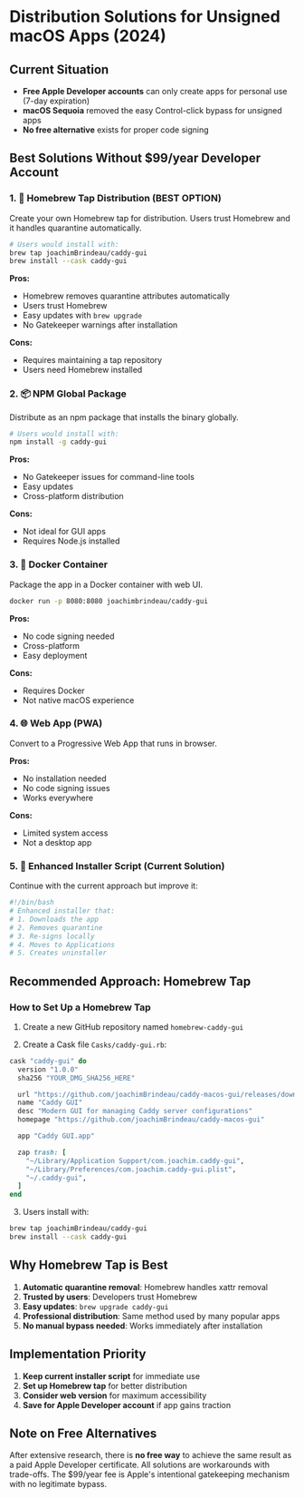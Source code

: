 # Distribution Solutions for Unsigned macOS Apps (2024)

## Current Situation
- **Free Apple Developer accounts** can only create apps for personal use (7-day expiration)
- **macOS Sequoia** removed the easy Control-click bypass for unsigned apps
- **No free alternative** exists for proper code signing

## Best Solutions Without $99/year Developer Account

### 1. 🍺 Homebrew Tap Distribution (BEST OPTION)
Create your own Homebrew tap for distribution. Users trust Homebrew and it handles quarantine automatically.

```bash
# Users would install with:
brew tap joachimBrindeau/caddy-gui
brew install --cask caddy-gui
```

**Pros:**
- Homebrew removes quarantine attributes automatically
- Users trust Homebrew
- Easy updates with `brew upgrade`
- No Gatekeeper warnings after installation

**Cons:**
- Requires maintaining a tap repository
- Users need Homebrew installed

### 2. 📦 NPM Global Package
Distribute as an npm package that installs the binary globally.

```bash
# Users would install with:
npm install -g caddy-gui
```

**Pros:**
- No Gatekeeper issues for command-line tools
- Easy updates
- Cross-platform distribution

**Cons:**
- Not ideal for GUI apps
- Requires Node.js installed

### 3. 🐳 Docker Container
Package the app in a Docker container with web UI.

```bash
docker run -p 8080:8080 joachimbrindeau/caddy-gui
```

**Pros:**
- No code signing needed
- Cross-platform
- Easy deployment

**Cons:**
- Requires Docker
- Not native macOS experience

### 4. 🌐 Web App (PWA)
Convert to a Progressive Web App that runs in browser.

**Pros:**
- No installation needed
- No code signing issues
- Works everywhere

**Cons:**
- Limited system access
- Not a desktop app

### 5. 🔧 Enhanced Installer Script (Current Solution)
Continue with the current approach but improve it:

```bash
#!/bin/bash
# Enhanced installer that:
# 1. Downloads the app
# 2. Removes quarantine
# 3. Re-signs locally
# 4. Moves to Applications
# 5. Creates uninstaller
```

## Recommended Approach: Homebrew Tap

### How to Set Up a Homebrew Tap

1. Create a new GitHub repository named `homebrew-caddy-gui`

2. Create a Cask file `Casks/caddy-gui.rb`:
```ruby
cask "caddy-gui" do
  version "1.0.0"
  sha256 "YOUR_DMG_SHA256_HERE"

  url "https://github.com/joachimBrindeau/caddy-macos-gui/releases/download/v#{version}/Caddy.GUI_#{version}_aarch64.dmg"
  name "Caddy GUI"
  desc "Modern GUI for managing Caddy server configurations"
  homepage "https://github.com/joachimBrindeau/caddy-macos-gui"

  app "Caddy GUI.app"

  zap trash: [
    "~/Library/Application Support/com.joachim.caddy-gui",
    "~/Library/Preferences/com.joachim.caddy-gui.plist",
    "~/.caddy-gui",
  ]
end
```

3. Users install with:
```bash
brew tap joachimBrindeau/caddy-gui
brew install --cask caddy-gui
```

## Why Homebrew Tap is Best

1. **Automatic quarantine removal**: Homebrew handles xattr removal
2. **Trusted by users**: Developers trust Homebrew
3. **Easy updates**: `brew upgrade caddy-gui`
4. **Professional distribution**: Same method used by many popular apps
5. **No manual bypass needed**: Works immediately after installation

## Implementation Priority

1. **Keep current installer script** for immediate use
2. **Set up Homebrew tap** for better distribution
3. **Consider web version** for maximum accessibility
4. **Save for Apple Developer account** if app gains traction

## Note on Free Alternatives

After extensive research, there is **no free way** to achieve the same result as a paid Apple Developer certificate. All solutions are workarounds with trade-offs. The $99/year fee is Apple's intentional gatekeeping mechanism with no legitimate bypass.
